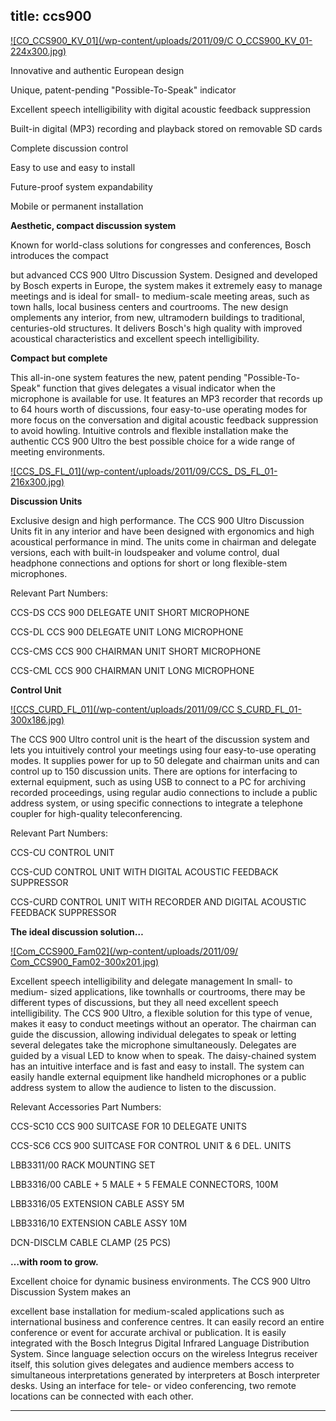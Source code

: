  title: ccs900
----------------------------------------------------------

[ ![CO_CCS900_KV_01](/wp-content/uploads/2011/09/C O_CCS900_KV_01-224x300.jpg)](/wp-content/uploads/2011/09/CO_CCS900_KV_01.jpg)

Innovative and authentic European design

Unique, patent-pending "Possible-To-Speak" indicator

Excellent speech intelligibility with digital acoustic feedback suppression

Built-in digital (MP3) recording and playback stored on removable SD cards

Complete discussion control

Easy to use and easy to install

Future-proof system expandability

Mobile or permanent installation

**Aesthetic, compact discussion system**

Known for world-class solutions for congresses and conferences, Bosch introduces the compact

but advanced CCS 900 Ultro Discussion System. Designed and developed by Bosch experts in Europe, the system makes it extremely easy to manage meetings and is ideal for small- to medium-scale meeting areas, such as town halls, local business centers and courtrooms. The new design omplements any interior, from new, ultramodern buildings to traditional, centuries-old structures. It delivers Bosch's high quality with improved acoustical characteristics and excellent speech intelligibility.

**Compact but complete**

This all-in-one system features the new, patent pending "Possible-To-Speak" function that gives delegates a visual indicator when the microphone is available for use. It features an MP3 recorder that records up to 64 hours worth of discussions, four easy-to-use operating modes for more focus on the conversation and digital acoustic feedback suppression to avoid howling. Intuitive controls and flexible installation make the authentic CCS 900 Ultro the best possible choice for a wide range of meeting environments.

[ ![CCS_DS_FL_01](/wp-content/uploads/2011/09/CCS_ DS_FL_01-216x300.jpg)](/wp-content/uploads/2011/09/CCS_DS_FL_01.jpg)

**Discussion Units**

Exclusive design and high performance. The CCS 900 Ultro Discussion Units fit in any interior and have been designed with ergonomics and high acoustical performance in mind. The units come in chairman and delegate versions, each with built-in loudspeaker and volume control, dual headphone connections and options for short or long flexible-stem microphones.

Relevant Part Numbers:

CCS-DS CCS 900 DELEGATE UNIT SHORT MICROPHONE

CCS-DL CCS 900 DELEGATE UNIT LONG MICROPHONE

CCS-CMS CCS 900 CHAIRMAN UNIT SHORT MICROPHONE

CCS-CML CCS 900 CHAIRMAN UNIT LONG MICROPHONE

**Control Unit**

[ ![CCS_CURD_FL_01](/wp-content/uploads/2011/09/CC S_CURD_FL_01-300x186.jpg)](/wp-content/uploads/2011/09/CCS_CURD_FL_01.jpg)

The CCS 900 Ultro control unit is the heart of the discussion system and lets you intuitively control your meetings using four easy-to-use operating modes. It supplies power for up to 50 delegate and chairman units and can control up to 150 discussion units. There are options for interfacing to external equipment, such as using USB to connect to a PC for archiving recorded proceedings, using regular audio connections to include a public address system, or using specific connections to integrate a telephone coupler for high-quality teleconferencing.

Relevant Part Numbers:

CCS-CU CONTROL UNIT

CCS-CUD CONTROL UNIT WITH DIGITAL ACOUSTIC FEEDBACK SUPPRESSOR

CCS-CURD CONTROL UNIT WITH RECORDER AND DIGITAL ACOUSTIC FEEDBACK SUPPRESSOR

**The ideal discussion solution…**

[ ![Com_CCS900_Fam02](/wp-content/uploads/2011/09/ Com_CCS900_Fam02-300x201.jpg)](/wp-content/uploads/2011/09/Com_CCS900_Fam02.jpg)

Excellent speech intelligibility and delegate management In small- to medium- sized applications, like townhalls or courtrooms, there may be different types of discussions, but they all need excellent speech intelligibility. The CCS 900 Ultro, a flexible solution for this type of venue, makes it easy to conduct meetings without an operator. The chairman can guide the discussion, allowing individual delegates to speak or letting several delegates take the microphone simultaneously. Delegates are guided by a visual LED to know when to speak. The daisy-chained system has an intuitive interface and is fast and easy to install. The system can easily handle external equipment like handheld microphones or a public address system to allow the audience to listen to the discussion.

Relevant Accessories Part Numbers:

CCS-SC10 CCS 900 SUITCASE FOR 10 DELEGATE UNITS

CCS-SC6 CCS 900 SUITCASE FOR CONTROL UNIT &amp; 6 DEL. UNITS

LBB3311/00 RACK MOUNTING SET

LBB3316/00 CABLE + 5 MALE + 5 FEMALE CONNECTORS, 100M

LBB3316/05 EXTENSION CABLE ASSY 5M

LBB3316/10 EXTENSION CABLE ASSY 10M

DCN-DISCLM CABLE CLAMP (25 PCS)

**…with room to grow.**

Excellent choice for dynamic business environments. The CCS 900 Ultro Discussion System makes an

excellent base installation for medium-scaled applications such as international business and conference centres. It can easily record an entire conference or event for accurate archival or publication. It is easily integrated with the Bosch Integrus Digital Infrared Language Distribution System. Since language selection occurs on the wireless Integrus receiver itself, this solution gives delegates and audience members access to simultaneous interpretations generated by interpreters at Bosch interpreter desks. Using an interface for tele- or video conferencing, two remote locations can be connected with each other.




----------------------------------------------------------

